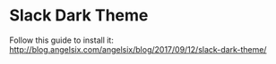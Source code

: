 # Slack Dark Theme
Follow this guide to install it:
http://blog.angelsix.com/angelsix/blog/2017/09/12/slack-dark-theme/